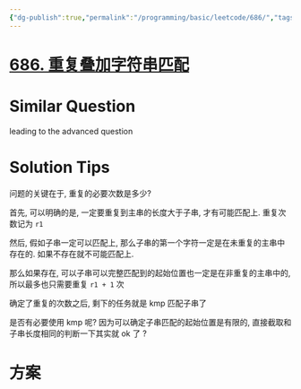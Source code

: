 ```yaml
---
{"dg-publish":true,"permalink":"/programming/basic/leetcode/686/","tags":["leetcode/string/match","leetcode/unsolved"]}
---
```



# [686. 重复叠加字符串匹配](https://leetcode.cn/problems/repeated-string-match/)

# Similar Question

leading to the advanced question

# Solution Tips

问题的关键在于, 重复的必要次数是多少?

首先, 可以明确的是, 一定要重复到主串的长度大于子串, 才有可能匹配上. 重复次数记为 `r1`

然后, 假如子串一定可以匹配上, 那么子串的第一个字符一定是在未重复的主串中存在的. 如果不存在就不可能匹配上.

那么如果存在, 可以子串可以完整匹配到的起始位置也一定是在非重复的主串中的, 所以最多也只需要重复 `r1 + 1` 次

确定了重复的次数之后, 剩下的任务就是 kmp 匹配子串了

是否有必要使用 kmp 呢? 因为可以确定子串匹配的起始位置是有限的, 直接截取和子串长度相同的判断一下其实就 ok 了 ?

# 方案
